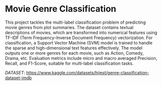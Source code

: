 # Movie Genre Classification

This project tackles the multi-label classification problem of predicting movie genres from plot summaries. The dataset contains textual descriptions of movies, which are transformed into numerical features using TF-IDF (Term Frequency–Inverse Document Frequency) vectorization. For classification, a Support Vector Machine (SVM) model is trained to handle the sparse and high-dimensional text features effectively. The model outputs one or more genres for each movie, such as Action, Comedy, Drama, etc. Evaluation metrics include micro and macro averaged Precision, Recall, and F1-Score, suitable for multi-label classification tasks.

*DATASET*: https://www.kaggle.com/datasets/hijest/genre-classification-dataset-imdb
